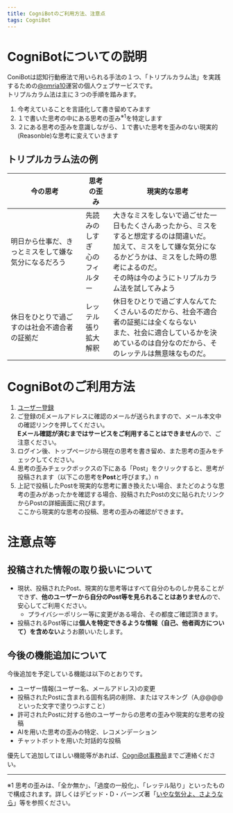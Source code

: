 ```yaml
---
title: CogniBotのご利用方法、注意点
tags: CogniBot
---
```


# CogniBotについての説明
ConiBotは認知行動療法で用いられる手法の１つ、「トリプルカラム法」を実践するための[@nmria10](https://twitter.com/nmria10)運営の個人ウェブサービスです。  
トリプルカラム法は主に３つの手順を踏みます。  

1. 今考えていることを言語化して書き留めてみます
1. １で書いた思考の中にある思考の歪み<sup>※1</sup>を特定します
1. ２にある思考の歪みを意識しながら、１で書いた思考を歪みのない現実的(Reasonble)な思考に変えていきます  

## トリプルカラム法の例
| 今の思考 | 思考の歪み | 現実的な思考 |
-------------------------------------------------------|------------------------------------|-------------------------------------------------------------------------------------------
| 明日から仕事だ、きっとミスをして嫌な気分になるだろう | 先読みのしすぎ <br> 心のフィルター | 大きなミスをしないで過ごせた一日もたくさんあったから、ミスをすると想定するのは間違いだ。<br> 加えて、ミスをして嫌な気分になるかどうかは、ミスをした時の思考によるのだ。 <br>その時は今のようにトリプルカラム法を試してみよう |  
休日をひとりで過ごすのは社会不適合者の証拠だ | レッテル張り <br> 拡大解釈 | 休日をひとりで過ごす人なんてたくさんいるのだから、社会不適合者の証拠には全くならない<br> また、社会に適合しているかを決めているのは自分なのだから、そのレッテルは無意味なものだ。



# CogniBotのご利用方法
1. [ユーザー登録](https://n0rao1iroem.herokuapp.com/users/sign_up)
1. ご登録のEメールアドレスに確認のメールが送られますので、メール本文中の確認リンクを押してください。  
**Eメール確認が済むまではサービスをご利用することはできません**ので、ご注意ください。
1. ログイン後、トップページから現在の思考を書き留め、また思考の歪みをチェックしてください。
1. 思考の歪みチェックボックスの下にある「Post」をクリックすると、思考が投稿されます（以下この思考を**Post**と呼びます。）n
1. 上記で投稿したPostを現実的な思考に置き換えたい場合、またどのような思考の歪みがあったかを確認する場合、投稿されたPostの文に貼られたリンクからPostの詳細画面に飛びます。  
ここから現実的な思考の投稿、思考の歪みの確認ができます。

# 注意点等
## 投稿された情報の取り扱いについて
* 現状、投稿されたPost、現実的な思考等はすべて自分のものしか見ることができず、**他のユーザーから自分のPost等を見られることはありません**ので、安心してご利用ください。
   * プライバシーポリシー等に変更がある場合、その都度ご確認頂きます。
* 投稿されるPost等には**個人を特定できるような情報（自己、他者両方について）を含めない**ようお願いいたします。

## 今後の機能追加について
今後追加を予定している機能は以下のとおりです。  

* ユーザー情報(ユーザー名、メールアドレス)の変更
* 投稿されたPostに含まれる固有名詞の削除、またはマスキング（A,@@@@といった文字で塗りつぶすこと）
* 許可されたPostに対する他のユーザーからの思考の歪みや現実的な思考の投稿
* AIを用いた思考の歪みの特定、レコメンデーション
* チャットボットを用いた対話的な投稿

優先して追加してほしい機能等があれば、[CogniBot事務局](<mailto:cognibot.info@gmail.com>)までご連絡ください。


----
※1 思考の歪みは、「全か無か」、「過度の一般化」、「レッテル貼り」といったもので構成されます。詳しくはデビッド・D・バーンズ著「[いやな気分よ、さようなら](https://www.amazon.co.jp/%E3%81%84%E3%82%84%E3%81%AA%E6%B0%97%E5%88%86%E3%82%88%E3%80%81%E3%81%95%E3%82%88%E3%81%86%E3%81%AA%E3%82%89-%E3%82%B3%E3%83%B3%E3%83%91%E3%82%AF%E3%83%88%E7%89%88-%E3%83%87%E3%83%93%E3%83%83%E3%83%89%E3%83%BBD%E3%83%BB%E3%83%90%E3%83%BC%E3%83%B3%E3%82%BA/dp/4791108485/ref=sr_1_1?ie=UTF8&qid=1531056671&sr=8-1&keywords=%E5%AB%8C%E3%81%AA%E6%B0%97%E5%88%86%E3%82%88%E3%81%95%E3%82%88%E3%81%86%E3%81%AA%E3%82%89)」等を参照ください。